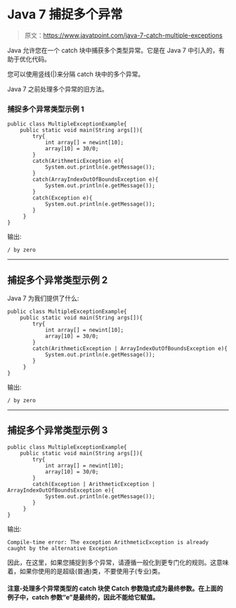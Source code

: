 # Java 7 捕捉多个异常

> 原文：<https://www.javatpoint.com/java-7-catch-multiple-exceptions>

Java 允许您在一个 catch 块中捕获多个类型异常。它是在 Java 7 中引入的，有助于优化代码。

您可以使用竖线(|)来分隔 catch 块中的多个异常。

Java 7 之前处理多个异常的旧方法。

### 捕捉多个异常类型示例 1

```
public class MultipleExceptionExample{  
	public static void main(String args[]){  
		try{  
			int array[] = newint[10];  
			array[10] = 30/0;  
		}  
		catch(ArithmeticException e){
			System.out.println(e.getMessage());
		}  
		catch(ArrayIndexOutOfBoundsException e){
			System.out.println(e.getMessage());
		}  
		catch(Exception e){
			System.out.println(e.getMessage());
		}  
	 }  
}

```

输出:

```
/ by zero

```

* * *

## 捕捉多个异常类型示例 2

Java 7 为我们提供了什么:

```
public class MultipleExceptionExample{  
	public static void main(String args[]){  
		try{  
			int array[] = newint[10];  
			array[10] = 30/0;  
		}  
		catch(ArithmeticException | ArrayIndexOutOfBoundsException e){
			System.out.println(e.getMessage());
		}  
	 }  
}

```

输出:

```
/ by zero

```

* * *

## 捕捉多个异常类型示例 3

```
public class MultipleExceptionExample{  
	public static void main(String args[]){  
		try{  
			int array[] = newint[10];  
			array[10] = 30/0;  
		}  
		catch(Exception | ArithmeticException | ArrayIndexOutOfBoundsException e){
			System.out.println(e.getMessage());
		}  
	 }  
}

```

输出:

```
Compile-time error: The exception ArithmeticException is already caught by the alternative Exception

```

因此，在这里，如果您捕捉到多个异常，请遵循一般化到更专门化的规则。这意味着，如果你使用的是超级(普通)类，不要使用子(专业)类。

#### 注意-处理多个异常类型的 catch 块使 Catch 参数隐式成为最终参数。在上面的例子中，catch 参数“e”是最终的，因此不能给它赋值。